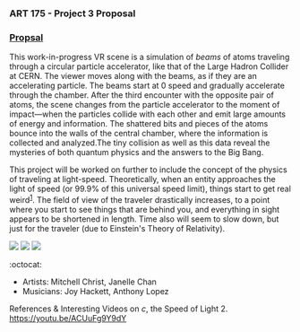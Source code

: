 ### ART 175 - Project 3 Proposal

### [Propsal](https://goo.gl/o5YiGU)

This work-in-progress VR scene is a simulation of _beams_ of atoms traveling through a circular particle accelerator, like that of the Large Hadron Collider at CERN. The viewer moves along with the beams, as if they are an accelerating particle. The beams start at 0 speed and gradually accelerate through the chamber. After the third encounter with the opposite pair of atoms, the scene changes from the particle accelerator to the moment of impact—when the particles collide with each other and emit large amounts of energy and information. The shattered bits and pieces of the atoms bounce into the walls of the central chamber, where the information is collected and analyzed.The tiny collision as well as this data reveal the mysteries of both quantum physics and the answers to the Big Bang.

This project will be worked on further to include the concept of the physics of traveling at light-speed. Theoretically, when an entity approaches the light of speed (or 99.9% of this universal speed limit), things start to get real weird<sup>[1](#references)</sup>. The field of view of the traveler drastically increases, to a point where you start to see things that are behind you, and everything in sight appears to be shortened in length. Time also will seem to slow down, but just for the traveler (due to Einstein's Theory of Relativity).

![](https://i.imgur.com/69awVEb.gif)
![](https://i.imgur.com/dMUR3bw.png)
![](https://i.imgur.com/p0rvhY8.jpg)

:octocat:
- Artists:    Mitchell Christ, Janelle Chan
- Musicians:  Joy Hackett, Anthony Lopez

References & Interesting Videos on _c_, the Speed of Light
2. https://youtu.be/ACUuFg9Y9dY
